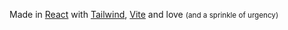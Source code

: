 Made in [React](https://react.dev/) with [Tailwind](https://tailwindcss.com/), [Vite](https://vite.dev/) and love <small>(and a sprinkle of urgency)</small>
